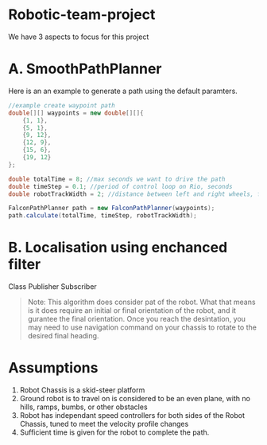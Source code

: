 # Robotic-team-project
We have 3 aspects to focus for this project


A. SmoothPathPlanner
=================


Here is an an example to generate a path using the default paramters. 

```java
//example create waypoint path
double[][] waypoints = new double[][]{
	{1, 1},
	{5, 1},
	{9, 12},
	{12, 9},
	{15, 6},
	{19, 12}
}; 

double totalTime = 8; //max seconds we want to drive the path
double timeStep = 0.1; //period of control loop on Rio, seconds
double robotTrackWidth = 2; //distance between left and right wheels, feet

FalconPathPlanner path = new FalconPathPlanner(waypoints);
path.calculate(totalTime, timeStep, robotTrackWidth);
```

B. Localisation using enchanced filter
=================

Class
Publisher
Subscriber



> Note: This algorithm does consider pat of the robot. What that means is it does require an initial or final orientation of the robot, and it gurantee the final orientation. Once you reach the desintation, you may need to use navigation command on your chassis to rotate to the desired final heading.

Assumptions
=========================
1. Robot Chassis is a skid-steer platform
2. Ground robot is to travel on is considered to be an even plane, with no hills, ramps, bumbs, or other obstacles
3. Robot has independant speed controllers for both sides of the Robot Chassis, tuned to meet the velocity profile changes
4. Sufficient time is given for the robot to complete the path. 
